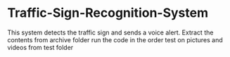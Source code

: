 # Traffic-Sign-Recognition-System
This system detects the traffic sign and sends a voice alert.
Extract the contents from archive folder
run the code in the order
test on pictures and videos from test folder
